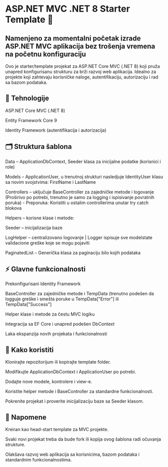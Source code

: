 

# ASP.NET MVC .NET 8 Starter Template 🚀

##  Namenjeno za momentalni početak izrade ASP.NET MVC aplikacija bez trošenja vremena na početnu konfiguraciju

Ovo je starter/template projekat za ASP.NET Core MVC (.NET 8) koji pruža unapred konfigurisanu strukturu za brži razvoj web aplikacija. Idealno za projekte koji zahtevaju korisničke naloge, autentifikaciju, autorizaciju i rad sa bazom podataka.

## 🔧 Tehnologije

ASP.NET Core MVC (.NET 8)

Entity Framework Core 9

Identity Framework (autentifikacija i autorizacija)

## 🗂️ Struktura šablona

Data – ApplicationDbContext, Seeder klasa za inicijalne podatke (korisnici i role)

Models – ApplicationUser, u trenutnoj strukturi nasledjuje IdentityUser klasu sa novim svojstvima: FirstName i LastName

Controllers – uključuje BaseController za zajedničke metode i logovanje (Proširivo po potrebi, trenutno je samo za logging i ispisivanje povratnih poruka) - Preporuka: Koristiti u ostalim controllerima unutar try catch blokova

Helpers – korisne klase i metode:

Seeder – inicijalizacija baze

LogHelper – centralizovano logovanje | Logger ispisuje sve modelstate validacione greške koje se mogu pojaviti

PaginatedList<T> – Generička klasa za paginaciju bilo kojih podataka

## ⚡ Glavne funkcionalnosti

Prekonfigurisani Identity Framework

BaseController za zajedničke metode i TempData (trenutno podešen da logguje greške i smešta poruke u TempData["Error"] ili TempData["Success"]

Helper klase i metode za čestu MVC logiku

Integracija sa EF Core i unapred podešen DbContext

Laka ekspanzija novih projekata i funkcionalnosti

## 🚀 Kako koristiti

Klonirajte repozitorijum ili kopirajte template folder.

Modifikujte ApplicationDbContext i ApplicationUser po potrebi.

Dodajte nove modele, kontrolere i view-e.

Koristite helper metode i BaseController za standardne funkcionalnosti.

Pokrenite projekat i proverite inicijalizaciju baze sa Seeder klasom.

## 📝 Napomene

Kreiran kao head-start template za MVC projekte.

Svaki novi projekat treba da bude fork ili kopija ovog šablona radi očuvanja strukture.

Olakšava razvoj web aplikacija sa korisnicima, bazom podataka i standardnim funkcionalnostima.
